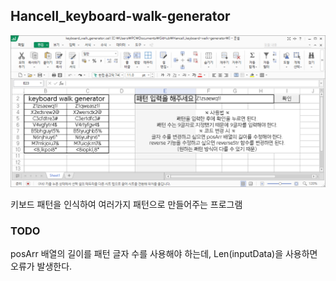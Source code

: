 ## Hancell_keyboard-walk-generator

<img src="image.png" />

키보드 패턴을 인식하여 여러가지 패턴으로 만들어주는 프로그램

### TODO
posArr 배열의 길이를 패턴 글자 수를 사용해야 하는데, Len(inputData)을 사용하면 오류가 발생한다.
